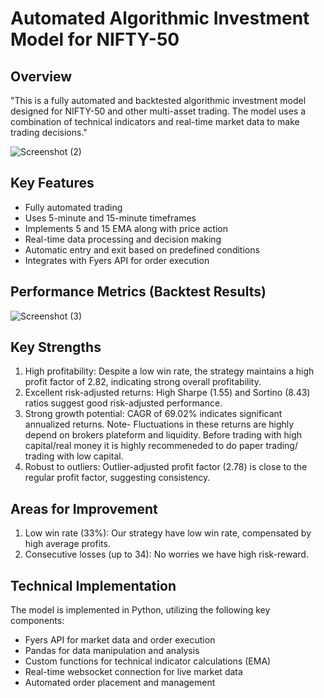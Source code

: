 # Automated Algorithmic Investment Model for NIFTY-50

## Overview

"This is a fully automated and backtested algorithmic investment model designed for NIFTY-50 and other multi-asset trading. The model uses a combination of technical indicators and real-time market data to make trading decisions."

![Screenshot (2)](https://github.com/user-attachments/assets/6b45bd14-8760-4cf6-a965-b930dc2b413a)

## Key Features

- Fully automated trading
- Uses 5-minute and 15-minute timeframes
- Implements 5 and 15 EMA along with price action
- Real-time data processing and decision making
- Automatic entry and exit based on predefined conditions
- Integrates with Fyers API for order execution

## Performance Metrics (Backtest Results)

![Screenshot (3)](https://github.com/user-attachments/assets/b2459d46-351d-4706-bbdd-4fe697f89348)


## Key Strengths

1. High profitability: Despite a low win rate, the strategy maintains a high profit factor of 2.82, indicating strong overall profitability.
2. Excellent risk-adjusted returns: High Sharpe (1.55) and Sortino (8.43) ratios suggest good risk-adjusted performance.
3. Strong growth potential: CAGR of 69.02% indicates significant annualized returns. Note- Fluctuations in these returns are highly depend on brokers plateform and liquidity.
   Before trading with high capital/real money it is highly recommeneded to do paper trading/ trading with low capital.
5. Robust to outliers: Outlier-adjusted profit factor (2.78) is close to the regular profit factor, suggesting consistency.

## Areas for Improvement

1. Low win rate (33%): Our strategy have low win rate, compensated by high average profits.
2. Consecutive losses (up to 34): No worries we have high risk-reward.

## Technical Implementation

The model is implemented in Python, utilizing the following key components:

- Fyers API for market data and order execution 
- Pandas for data manipulation and analysis
- Custom functions for technical indicator calculations (EMA)
- Real-time websocket connection for live market data
- Automated order placement and management
